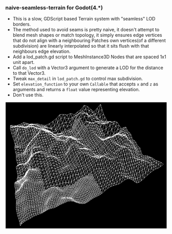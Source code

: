 ### naive-seamless-terrain for Godot(4.*)

 - This is a slow, GDScript based Terrain system with "seamless" LOD borders.
 - The method used to avoid seams is pretty naive, it doesn't attempt to blend mesh shapes or match topology, it simply ensures edge vertices that do not align with a neighbouring Patches own vertices(of a different subdivision) are linearly interpolated so that it sits flush with that neighbours edge elevation.
 - Add a lod_patch.gd script to MeshInstance3D Nodes that are spaced 1x1 unit apart.
 - Call `do_lod` with a Vector3 argument to generate a LOD for the distance to that Vector3.
 - Tweak `max_detail` in `lod_patch.gd` to control max subdivision.
 - Set `elevation_function` to your own `Callable` that accepts `x` and `z` as arguments and returns a `float` value representing elevation.
 - Don't use this.
 
 ![Shitty-terrain](shitty-terrain.png)
